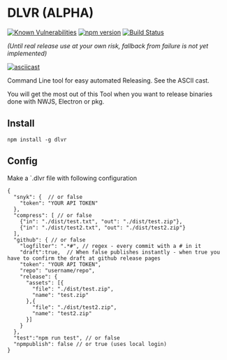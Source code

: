 # DLVR (ALPHA)
[![Known Vulnerabilities](https://snyk.io/test/github/freakzero/dlvr/badge.svg)](https://snyk.io/test/github/freakzero/dlvr)
[![npm version](https://badge.fury.io/js/dlvr.svg)](https://badge.fury.io/js/dlvr)
[![Build Status](https://travis-ci.org/FreaKzero/dlvr.svg?branch=master)](https://travis-ci.org/FreaKzero/dlvr)

*(Until real release use at your own risk, fallback from failure is not yet implemented)*

[![asciicast](https://asciinema.org/a/ZCItj9lqc7Y7mjRGdEFCCSxle.png)](https://asciinema.org/a/ZCItj9lqc7Y7mjRGdEFCCSxle)

Command Line tool for easy automated Releasing. See the ASCII cast.

You will get the most out of this Tool when you want to release binaries done with NWJS, Electron or pkg.

## Install
`npm install -g dlvr`

## Config
Make a `.dlvr file with following configuration
```
{
  "snyk": {  // or false
    "token": "YOUR API TOKEN"
  },
  "compress": [ // or false
    {"in": "./dist/test.txt", "out": "./dist/test.zip"},
    {"in": "./dist/test2.txt", "out": "./dist/test2.zip"}
  ],
  "github": { // or false
    "logfilter": ".*#", // regex - every commit with a # in it
    "draft":true,  // When false publishes instantly - when true you have to confirm the draft at github release pages
    "token": "YOUR API TOKEN",
    "repo": "username/repo",
    "release": {
      "assets": [{
        "file": "./dist/test.zip",
        "name": "test.zip"
      },{
        "file": "./dist/test2.zip",
        "name": "test2.zip"
      }]
    }
  },
  "test":"npm run test", // or false
  "npmpublish": false // or true (uses local login)
}

```
